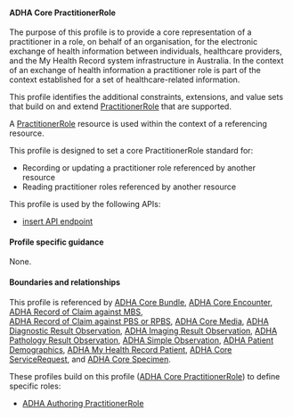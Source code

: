 #### ADHA Core PractitionerRole
The purpose of this profile is to provide a core representation of a practitioner in a role, on behalf of an organisation, for the electronic exchange of health information between individuals, healthcare providers, and the My Health Record system infrastructure in Australia.
In the context of an exchange of health information a practitioner role is part of the context established for a set of healthcare-related information.

This profile identifies the additional constraints, extensions, and value sets that build on and extend [PractitionerRole](http://hl7.org/fhir/R4/practitionerrole.html) that are supported. 

A [PractitionerRole](http://hl7.org/fhir/R4/organization.html) resource is used within the context of a referencing resource. 

This profile is designed to set a core PractitionerRole standard for:
* Recording or updating a practitioner role referenced by another resource
* Reading practitioner roles referenced by another resource

This profile is used by the following APIs:
* [insert API endpoint](StructureDefinition-TBD-1.html)


#### Profile specific guidance
None.


#### Boundaries and relationships
This profile is referenced by 
[ADHA Core Bundle](StructureDefinition-dh-bundle-core-1.html), 
[ADHA Core Encounter](StructureDefinition-dh-encounter-core-1.html), 
[ADHA Record of Claim against MBS](StructureDefinition-dh-explanationofbenefit-medicare-mbs-1.html),  
[ADHA Record of Claim against PBS or RPBS](StructureDefinition-dh-explanationofbenefit-medicare-pbs-1.html), 
[ADHA Core Media](StructureDefinition-dh-media-core-1.html), 
[ADHA Diagnostic Result Observation](StructureDefinition-dh-observation-diagnosticresult-1.html), 
[ADHA Imaging Result Observation](StructureDefinition-dh-observation-diagnosticresult-imag-1.html),
[ADHA Pathology Result Observation](StructureDefinition-dh-observation-diagnosticresult-path-1.html),
[ADHA Simple Observation](StructureDefinition-dh-observation-simple-1.html), 
[ADHA Patient Demographics](StructureDefinition-dh-patient-demographics-1.html),
[ADHA My Health Record Patient](StructureDefinition-dh-patient-mhr-1.html),
[ADHA Core ServiceRequest](StructureDefinition-dh-servicerequest-core-1.html), and
[ADHA Core Specimen](StructureDefinition-dh-specimen-core-1.html).

These profiles build on this profile ([ADHA Core PractitionerRole](StructureDefinition-dh-practitionerrole-core-1.html)) to define specific roles:
* [ADHA Authoring PractitionerRole](StructureDefinition-dh-practitionerrole-author-1.html)